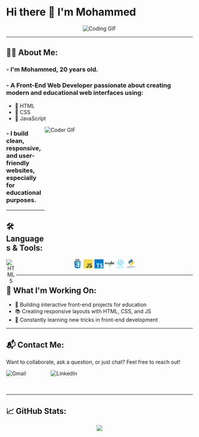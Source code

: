 # Hi there 👋 I'm Mohammed

<div align="center">
<img height="300" width="700" alt="Coding GIF" src="https://github.com/Xx-Ashutosh-xX/Xx-Ashutosh-xX/blob/master/assets/208593.gif">
</div>

---

## 👨‍💻 About Me:

### - I'm Mohammed, 20 years old.  
### - A Front-End Web Developer passionate about creating modern and educational web interfaces using:
- 🔸 HTML  
- 🔸 CSS  
- 🔸 JavaScript  

<img height="300" width="400" align="right" src="https://github.com/Xx-Ashutosh-xX/Xx-Ashutosh-xX/blob/master/assets/1936.gif" alt="Coder GIF">

### - I build clean, responsive, and user-friendly websites, especially for educational purposes.

---

## 🛠️ Languages & Tools:

<div align="center">

<img align="left" alt="HTML5" width="26px" src="https://cdn.jsdelivr.net/gh/devicons/devicon/icons/html5/html5-original.svg" />
<img src="https://raw.githubusercontent.com/devicons/devicon/master/icons/css3/css3-original-wordmark.svg" alt="css3" width="25" height="25" />
<img src="https://raw.githubusercontent.com/devicons/devicon/master/icons/javascript/javascript-original.svg" alt="javascript" width="25" height="25" />
<img src="https://raw.githubusercontent.com/devicons/devicon/master/icons/typescript/typescript-original.svg" alt="typescript" width="25" height="25" />
<img src="https://raw.githubusercontent.com/devicons/devicon/master/icons/nodejs/nodejs-original-wordmark.svg" alt="nodejs" width="25" height="25" />
<img src="https://raw.githubusercontent.com/devicons/devicon/master/icons/react/react-original-wordmark.svg" alt="react" width="25" height="25" />
<img src="https://raw.githubusercontent.com/devicons/devicon/master/icons/python/python-original-wordmark.svg" alt="python" width="25" height="25" />

</div>

---

## 🚀 What I'm Working On:

- 🔧 Building interactive front-end projects for education  
- 📚 Creating responsive layouts with HTML, CSS, and JS  
- 🌱 Constantly learning new tricks in front-end development  

---

## 📬 Contact Me:

Want to collaborate, ask a question, or just chat? Feel free to reach out!

<a href="mailto:youremail@example.com">
 <img align="left" alt="Gmail" width="120" src="https://github.com/Xx-Ashutosh-xX/Xx-Ashutosh-xX/blob/master/assets/icons/gmail.png" />
</a>

<a href="https://www.linkedin.com/in/your-profile">
  <img align="left" alt="LinkedIn" width="130" src="https://github.com/Xx-Ashutosh-xX/Xx-Ashutosh-xX/blob/master/assets/icons/linkedin.png" />
</a>

<br><br><br>

---

## 📈 GitHub Stats:

<p align="center">
  <img src="https://github-readme-stats.vercel.app/api?username=your-github-username&show_icons=true&theme=radical" />
</p>
